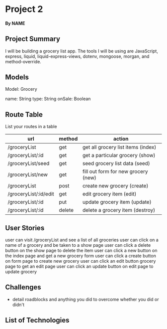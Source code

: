 # Project 2
#### By NAME

## Project Summary

I will be building a grocery list app. The tools I will be using are JavaScript, express, liquid, liquid-express-views, dotenv, mongoose, morgan, and method-override. 

## Models

Model: Grocery

name: String
type: String
onSale: Boolean

## Route Table

List your routes in a table

| url | method | action |
|-----|--------|--------|
| /groceryList | get | get all grocery list items (index)|
| /groceryList/:id | get | get a particular grocery (show)|
| /groceryList/seed | get | seed grocery list data (seed)|
| /groceryList/new | get | fill out form for new grocery (new)|
| /groceryList | post | create new grocery (create)|
| /groceryList/:id/edit | get | edit grocery item (edit)|
| /groceryList/:id | put | update grocery item (update)|
| /groceryList/:id | delete | delete a grocery item (destroy)|

## User Stories
user can visit /groceryList and see a list of all groceries
user can click on a name of a grocery and be taken to a show page
user can click a delete button on the show page to delete the item
user can click a new button on the index page and get a new grocery form
user can click a create button on form page to create new grocery
user can click an edit button grocery page to get an edit page
user can click an update button on edit page to update grocery

## Challenges

- detail roadblocks and anything you did to overcome whether you did or didn't

## List of Technologies